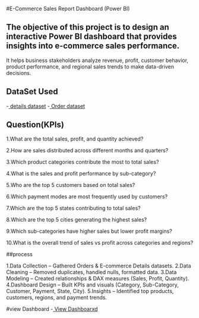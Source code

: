 #E-Commerce Sales Report Dashboard (Power BI)

##    The objective of this project is to design an interactive Power BI dashboard that provides insights into e-commerce sales performance.
It helps business stakeholders analyze revenue, profit, customer behavior, product performance, and regional sales trends to make data-driven decisions.

## DataSet Used
-<a href="https://github.com/karankkumar123456/Data-Analysis-Dashboard/blob/main/Details.csv"> details dataset</a>
-<a href="https://github.com/karankkumar123456/Data-Analysis-Dashboard/blob/main/Orders.csv"> Order dataset</a>
## Question(KPIs)

1.What are the total sales, profit, and quantity achieved?

2.How are sales distributed across different months and quarters?

3.Which product categories contribute the most to total sales?

4.What is the sales and profit performance by sub-category?

5.Who are the top 5 customers based on total sales?

6.Which payment modes are most frequently used by customers?

7.Which are the top 5 states contributing to total sales?

8.Which are the top 5 cities generating the highest sales?

9.Which sub-categories have higher sales but lower profit margins?

10.What is the overall trend of sales vs profit across categories and regions?

##process

1.Data Collection – Gathered Orders & E-commerce Details datasets.
2.Data Cleaning – Removed duplicates, handled nulls, formatted data.
3.Data Modeling – Created relationships & DAX measures (Sales, Profit, Quantity).
4.Dashboard Design – Built KPIs and visuals (Category, Sub-Category, Customer, Payment, State, City).
5.Insights – Identified top products, customers, regions, and payment trends.

#view Dashboard -<a href="[https://github.com/karankkumar123456/Data-Analysis-Dashboard/blob/main/Orders.csv](https://github.com/karankkumar123456/Data-Analysis-Dashboard/blob/main/Scrrenshot%20For%20E%20Commerce%20Report.jpg)"> View Dashboarxd</a>



